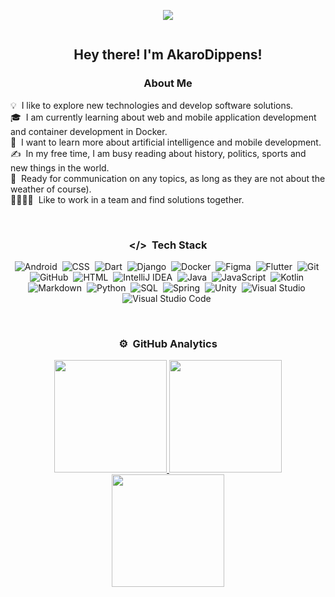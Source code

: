 <p align="center">
  <img src="../main/Samuraika.gif" />
</p>

<p align="center"><img src="https://komarev.com/ghpvc/?username=AkaroDippens&style=flat-square&color=blue" alt=""/></p>

<h2 align="center">Hey there! I'm AkaroDippens!</h2>

<div align="center">

  ### About Me

</div>

💡 &nbsp;I like to explore new technologies and develop software solutions.\
🎓 &nbsp;I am currently learning about web and mobile application development and container development in Docker.\
🌱 &nbsp;I want to learn more about artificial intelligence and mobile development.\
✍️ &nbsp;In my free time, I am busy reading about history, politics, sports and new things in the world.\
💬 &nbsp;Ready for communication on any topics, as long as they are not about the weather of course).\
👨‍💻👩‍💻 &nbsp;Like to work in a team and find solutions together.

<br>

<div align="center">

  ### </>  &nbsp;Tech Stack

</div>

<div align="center">
  
  ![Android](https://img.shields.io/badge/-Android-3ec57a?style=flat&logo=android&logoColor=FFFFFF)&nbsp;
  ![CSS](https://img.shields.io/badge/-CSS-1572B6?style=flat&logo=css3&logoColor=FFFFFF)&nbsp;
  ![Dart](https://img.shields.io/badge/-Dart-0175C2?style=flat&logo=dart&logoColor=FFFFFF)&nbsp;
  ![Django](https://img.shields.io/badge/-Django-092E20?style=flat&logo=django&logoColor=FFFFFF)&nbsp;
  ![Docker](https://img.shields.io/badge/-Docker-2496ED?style=flat&logo=docker&logoColor=FFFFFF)&nbsp;
  ![Figma](https://img.shields.io/badge/-Figma-F24E1E?style=flat&logo=figma&logoColor=FFFFFF)&nbsp;
  ![Flutter](https://img.shields.io/badge/-Flutter-02569B?style=flat&logo=flutter&logoColor=FFFFFF)&nbsp;
  ![Git](https://img.shields.io/badge/-Git-F05032?style=flat&logo=git&logoColor=FFFFFF)&nbsp;
  ![GitHub](https://img.shields.io/badge/-GitHub-181717?style=flat&logo=github&logoColor=FFFFFF)&nbsp;
  ![HTML](https://img.shields.io/badge/-HTML-E34F26?style=flat&logo=html5&logoColor=FFFFFF)&nbsp;
  ![IntelliJ IDEA](https://img.shields.io/badge/-IntelliJ%20IDEA-000000?style=flat&logo=intellij-idea&logoColor=FF0000)&nbsp;
  ![Java](https://img.shields.io/badge/-Java-007396?style=flat&logo=java&logoColor=FFFFFF)&nbsp;
  ![JavaScript](https://img.shields.io/badge/-JavaScript-F7DF1E?style=flat&logo=javascript&logoColor=000000)&nbsp;
  ![Kotlin](https://img.shields.io/badge/-Kotlin-7F52FF?style=flat&logo=kotlin&logoColor=FFFFFF)&nbsp;
  ![Markdown](https://img.shields.io/badge/-Markdown-000000?style=flat&logo=markdown&logoColor=FFFFFF)&nbsp;
  ![Python](https://img.shields.io/badge/-Python-3776AB?style=flat&logo=python&logoColor=ffdd54)&nbsp;
  ![SQL](https://img.shields.io/badge/-SQL-336791?style=flat&logo=postgresql&logoColor=FFFFFF)&nbsp;
  ![Spring](https://img.shields.io/badge/-Spring-6DB33F?style=flat&logo=spring&logoColor=FFFFFF)&nbsp;
  ![Unity](https://img.shields.io/badge/-Unity-000000?style=flat&logo=unity&logoColor=FFFFFF)&nbsp;
  ![Visual Studio](https://img.shields.io/badge/-Visual%20Studio-5C2D91?style=flat&logo=visual-studio&logoColor=FFFFFF)&nbsp;
  ![Visual Studio Code](https://img.shields.io/badge/-Visual%20Studio%20Code-007ACC?style=flat&logo=visual-studio-code&logoColor=FFFFFF)&nbsp;

</div>

<br>

<div align="center">

  ### ⚙️ &nbsp;GitHub Analytics

</div>

<p align="center">
<a href="https://github.com/AkaroDippens">
  <img height="180em" src="https://github-readme-stats-eight-theta.vercel.app/api?username=AkaroDippens&show_icons=true&theme=algolia&include_all_commits=true&count_private=true"/>
  <img height="180em" src="https://github-readme-stats-eight-theta.vercel.app/api/top-langs/?username=AkaroDippens&layout=compact&langs_count=8&theme=algolia"/>
  <img height="180em" src="https://github-readme-streak-stats.herokuapp.com/?user=AkaroDippens&theme=algolia"/>
</a>
</p>
